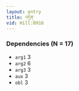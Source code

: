 ```yaml
---
layout: entry
title: འདྲེན་
vid: Hill:0916
---
```

### Dependencies (N = 17)
* `arg1` 3
* `arg2` 6
* `arg3` 3
* `aux` 3
* `obl` 3
